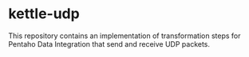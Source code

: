 # kettle-udp

This repository contains an implementation of transformation steps for Pentaho Data Integration 
that send and receive UDP packets.  
